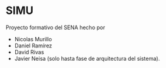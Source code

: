 # SIMU

Proyecto formativo del SENA hecho por
* Nicolas Murillo
* Daniel Ramírez
* David Rivas
* Javier Neisa (solo hasta fase de arquitectura del sistema).
